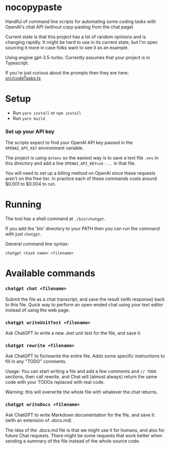 
# nocopypaste #

Handful of command line scripts for automating some coding tasks with OpenAI's chat API (without copy-pasting
from the chat page)

Current state is that this project has a lot of random opinions and is changing rapidly. It might be
hard to use in its current state, but I'm open sourcing it more in case folks want to see it as an example.

Using engine gpt-3.5-turbo. Currently assumes that your project is in Typescript.

If you're just curious about the prompts then they are here: [src/codeTasks.ts](./src/codeTasks.ts)

# Setup #

 - Run `yarn install` or `npm install`
 - Run `yarn build`

### Set up your API key ###

The scripts expect to find your OpenAI API key passed in the `OPENAI_API_KEY` environment variable.

The project is using `dotenv` so the easiest way is to save a text file `.env` in this directory and
add a line `OPENAI_API_KEY=sk-...` in that file.

You will need to set up a billing method on OpenAI since these requests aren't on the free tier. In practice each of 
these commands costs around $0.001 to $0.004 to run.

# Running #

The tool has a shell command at `./bin/chatgpt`.

If you add the 'bin' directory to your PATH then you can run the command with just `chatgpt`.

General command line syntax:

    chatgpt <task name> <filename>

# Available commands #

### `chatgpt chat <filename>` ###

Submit the file as a chat transcript, and save the result (with response) back to this file. Quick way to
perform an open-ended chat using your text editor instead of using the web page.

### `chatgpt writeUnitTest <filename>` ###

Ask ChatGPT to write a new Jest unit test for the file, and save it.

### `chatgpt rewrite <filename>` ###

Ask ChatGPT to fix/rewrite the entire file. Adds some specific instructions to fill in any "TODO" comments.

Usage: You can start writing a file and add a few comments and `// TODO` sections, then call rewrite, and Chat
will (almost always) return the same code with your TODOs replaced with real code.

Warning: this will overwrite the whole file with whatever the chat returns.

### `chatgpt writeDocs <filename>` ###

Ask ChatGPT to write Markdown documentation for the file, and save it. (with an extension of .docs.md)

The idea of the .docs.md file is that we might use it for humans, and also for future Chat requests.
There might be some requests that work better when sending a summary of the file instead of the whole source
code.
